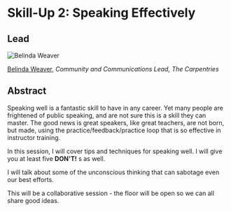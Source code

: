 # Skill-Up 2: **Speaking Effectively**

## Lead
![Belinda Weaver](http://carpentries.org/img/team/5.jpg)

[Belinda Weaver](https://twitter.com/cloudaus), *Community and Communications Lead, The Carpentries*

## Abstract
Speaking well is a fantastic skill to have in any career. Yet many people are frightened of public speaking, and are not sure this is a skill they can master. The good news is great speakers, like great teachers, are not born, but made, using the practice/feedback/practice loop that is so effective in instructor training.

In this session, I will cover tips and techniques for speaking well. I will give you at least five **DON'T!** s as well. 

I will talk about some of the unconscious thinking that can sabotage even our best efforts.

This will be a collaborative session - the floor will be open so we can all share good ideas.  
